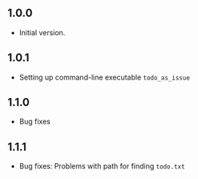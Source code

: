 ## 1.0.0

- Initial version.

## 1.0.1

- Setting up command-line executable `todo_as_issue`

## 1.1.0

- Bug fixes 

## 1.1.1

- Bug fixes: Problems with path for finding `todo.txt`
